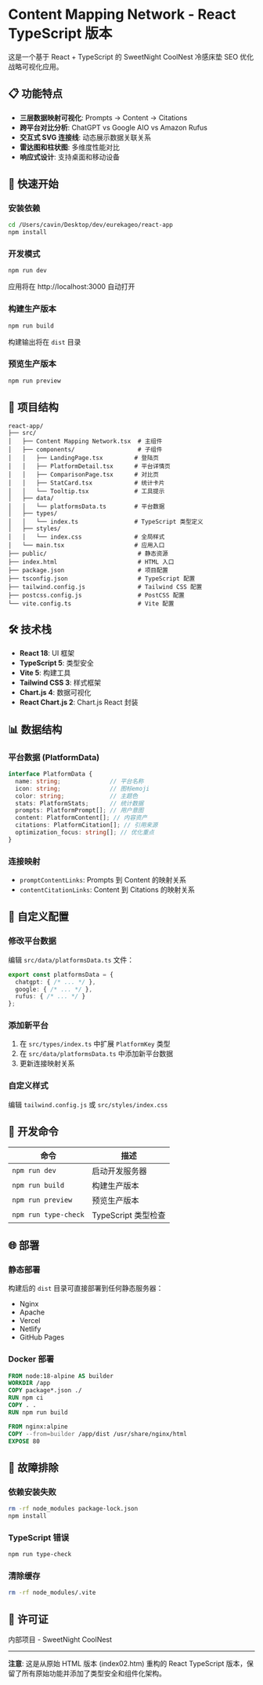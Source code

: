 # Content Mapping Network - React TypeScript 版本

这是一个基于 React + TypeScript 的 SweetNight CoolNest 冷感床垫 SEO 优化战略可视化应用。

## 📋 功能特点

- **三层数据映射可视化**: Prompts → Content → Citations
- **跨平台对比分析**: ChatGPT vs Google AIO vs Amazon Rufus
- **交互式 SVG 连接线**: 动态展示数据关联关系
- **雷达图和柱状图**: 多维度性能对比
- **响应式设计**: 支持桌面和移动设备

## 🚀 快速开始

### 安装依赖

```bash
cd /Users/cavin/Desktop/dev/eurekageo/react-app
npm install
```

### 开发模式

```bash
npm run dev
```

应用将在 http://localhost:3000 自动打开

### 构建生产版本

```bash
npm run build
```

构建输出将在 `dist` 目录

### 预览生产版本

```bash
npm run preview
```

## 📁 项目结构

```
react-app/
├── src/
│   ├── Content Mapping Network.tsx  # 主组件
│   ├── components/                  # 子组件
│   │   ├── LandingPage.tsx         # 登陆页
│   │   ├── PlatformDetail.tsx      # 平台详情页
│   │   ├── ComparisonPage.tsx      # 对比页
│   │   ├── StatCard.tsx            # 统计卡片
│   │   └── Tooltip.tsx             # 工具提示
│   ├── data/
│   │   └── platformsData.ts        # 平台数据
│   ├── types/
│   │   └── index.ts                # TypeScript 类型定义
│   ├── styles/
│   │   └── index.css               # 全局样式
│   └── main.tsx                    # 应用入口
├── public/                          # 静态资源
├── index.html                       # HTML 入口
├── package.json                     # 项目配置
├── tsconfig.json                    # TypeScript 配置
├── tailwind.config.js               # Tailwind CSS 配置
├── postcss.config.js                # PostCSS 配置
└── vite.config.ts                   # Vite 配置
```

## 🛠 技术栈

- **React 18**: UI 框架
- **TypeScript 5**: 类型安全
- **Vite 5**: 构建工具
- **Tailwind CSS 3**: 样式框架
- **Chart.js 4**: 数据可视化
- **React Chart.js 2**: Chart.js React 封装

## 📊 数据结构

### 平台数据 (PlatformData)

```typescript
interface PlatformData {
  name: string;              // 平台名称
  icon: string;              // 图标emoji
  color: string;             // 主题色
  stats: PlatformStats;      // 统计数据
  prompts: PlatformPrompt[]; // 用户意图
  content: PlatformContent[]; // 内容资产
  citations: PlatformCitation[]; // 引用来源
  optimization_focus: string[]; // 优化重点
}
```

### 连接映射

- `promptContentLinks`: Prompts 到 Content 的映射关系
- `contentCitationLinks`: Content 到 Citations 的映射关系

## 🎨 自定义配置

### 修改平台数据

编辑 `src/data/platformsData.ts` 文件：

```typescript
export const platformsData = {
  chatgpt: { /* ... */ },
  google: { /* ... */ },
  rufus: { /* ... */ }
};
```

### 添加新平台

1. 在 `src/types/index.ts` 中扩展 `PlatformKey` 类型
2. 在 `src/data/platformsData.ts` 中添加新平台数据
3. 更新连接映射关系

### 自定义样式

编辑 `tailwind.config.js` 或 `src/styles/index.css`

## 📝 开发命令

| 命令 | 描述 |
|------|------|
| `npm run dev` | 启动开发服务器 |
| `npm run build` | 构建生产版本 |
| `npm run preview` | 预览生产版本 |
| `npm run type-check` | TypeScript 类型检查 |

## 🌐 部署

### 静态部署

构建后的 `dist` 目录可直接部署到任何静态服务器：

- Nginx
- Apache
- Vercel
- Netlify
- GitHub Pages

### Docker 部署

```dockerfile
FROM node:18-alpine AS builder
WORKDIR /app
COPY package*.json ./
RUN npm ci
COPY . .
RUN npm run build

FROM nginx:alpine
COPY --from=builder /app/dist /usr/share/nginx/html
EXPOSE 80
```

## 🔧 故障排除

### 依赖安装失败

```bash
rm -rf node_modules package-lock.json
npm install
```

### TypeScript 错误

```bash
npm run type-check
```

### 清除缓存

```bash
rm -rf node_modules/.vite
```

## 📄 许可证

内部项目 - SweetNight CoolNest

---

**注意**: 这是从原始 HTML 版本 (index02.htm) 重构的 React TypeScript 版本，保留了所有原始功能并添加了类型安全和组件化架构。